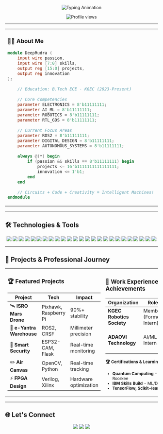 <!-- ✨ ENHANCED HEADER -->
<p align="center">
  <img src="https://readme-typing-svg.herokuapp.com?size=28&duration=3000&color=00FFFF&center=true&vCenter=true&width=600&lines=Hi+%F0%9F%91%8B,+I'm+Deep+Rudra;Robotics+%26+AI+Enthusiast;Electronics+and+Communication+Engineer;VLSI+Enthusiast" alt="Typing Animation" />
</p>

<p align="center">
  <img src="https://komarev.com/ghpvc/?username=deeprudra04&label=Profile%20Views&color=blueviolet&style=for-the-badge" alt="Profile views" />
</p>

---
<table>
<tr>
<td width="50%">

### 👨‍💻 About Me
```verilog
module DeepRudra (
    input wire passion,
    input wire [7:0] skills,
    output reg [15:0] projects,
    output reg innovation
);
    
    // Education: B.Tech ECE - KGEC (2023-Present)
    
    // Core Competencies
    parameter ELECTRONICS = 8'b11111111;
    parameter AI_ML = 8'b11111111;
    parameter ROBOTICS = 8'b11111111;
    parameter RTL_GDS = 8'b11111111;
    
    // Current Focus Areas
    parameter ROS2 = 8'b11111111;
    parameter DIGITAL_DESIGN = 8'b11111111;
    parameter AUTONOMOUS_SYSTEMS = 8'b11111111;
    
    always @(*) begin
        if (passion && skills == 8'b11111111) begin
            projects <= 16'b1111111111111111;
            innovation <= 1'b1;
        end
    end
    
    // Circuits + Code + Creativity = Intelligent Machines! 
endmodule
```

</td>
<td width="50%">

### 📊 GitHub 
<p align="center">
  <img src="https://github-readme-stats.vercel.app/api?username=deeprudra04&show_icons=true&theme=tokyonight&hide_border=true&count_private=true" height="80"/>
  <img src="https://github-readme-streak-stats.herokuapp.com/?user=deeprudra04&theme=tokyonight&hide_border=true" height="80"/>
  <img src="https://github-readme-stats.vercel.app/api/top-langs/?username=deeprudra04&layout=compact&theme=tokyonight&hide_border=true&langs_count=5" height="80" />
</p>

</td>
</tr>
</table>

---

## 🛠️ Technologies & Tools
<p align="center">
  <img src="https://img.shields.io/badge/C-00599C?style=flat-square&logo=c&logoColor=white" />
  <img src="https://img.shields.io/badge/Python-3776AB?style=flat-square&logo=python&logoColor=white" />
  <img src="https://img.shields.io/badge/Verilog-FFD700?style=flat-square&logo=verilog&logoColor=black" />
  <img src="https://img.shields.io/badge/Assembly-6E4C13?style=flat-square&logo=amd&logoColor=white" />
  <img src="https://img.shields.io/badge/Bash-121011?style=flat-square&logo=gnubash&logoColor=white" />
  <img src="https://img.shields.io/badge/Raspberry%20Pi-C51A4A?style=flat-square&logo=raspberrypi&logoColor=white" />
  <img src="https://img.shields.io/badge/Arduino-00979D?style=flat-square&logo=arduino&logoColor=white" />
  <img src="https://img.shields.io/badge/ESP32-000000?style=flat-square&logo=espressif&logoColor=white" />
  <img src="https://img.shields.io/badge/Pixhawk-1C1C1C?style=flat-square&logo=drone&logoColor=white" />
  <img src="https://img.shields.io/badge/STM32-03234B?style=flat-square&logo=stmicroelectronics&logoColor=white" />
  <img src="https://img.shields.io/badge/Xilinx%20Vivado-EF3E42?style=flat-square&logo=xilinx&logoColor=white" />
  <img src="https://img.shields.io/badge/KiCad-314CB6?style=flat-square&logo=kicad&logoColor=white" />
  <img src="https://img.shields.io/badge/Cadence-CC0000?style=flat-square&logo=cadence&logoColor=white" />
  <img src="https://img.shields.io/badge/Proteus-00599C?style=flat-square&logo=proteus&logoColor=white" />
  <img src="https://img.shields.io/badge/ModelSim-FF6B35?style=flat-square&logo=mentor&logoColor=white" />
  <img src="https://img.shields.io/badge/MATLAB-FF6F00?style=flat-square&logo=mathworks&logoColor=white" />
  <img src="https://img.shields.io/badge/ROS2-22314E?style=flat-square&logo=ros&logoColor=white" />
  <img src="https://img.shields.io/badge/Flask-000000?style=flat-square&logo=flask&logoColor=white" />
  <img src="https://img.shields.io/badge/OpenCV-5C3EE8?style=flat-square&logo=opencv&logoColor=white" />
  <img src="https://img.shields.io/badge/TensorFlow-FF6F00?style=flat-square&logo=tensorflow&logoColor=white" />
  <img src="https://img.shields.io/badge/Scikit--learn-F7931E?style=flat-square&logo=scikit-learn&logoColor=white" />
  <img src="https://img.shields.io/badge/HTML5-E34F26?style=flat-square&logo=html5&logoColor=white" />
  <img src="https://img.shields.io/badge/CSS3-1572B6?style=flat-square&logo=css3&logoColor=white" />
  <img src="https://img.shields.io/badge/JavaScript-F7DF1E?style=flat-square&logo=javascript&logoColor=black" />
  <img src="https://img.shields.io/badge/Adobe%20Photoshop-31A8FF?style=flat-square&logo=adobephotoshop&logoColor=white" />
</p>

---

## 🚀 Projects & Professional Journey

<table>
<tr>
<td width="50%">

### 🏆 Featured Projects
<small>

| **Project** | **Tech** | **Impact** |
|-------------|----------|------------|
| 🛰 **ISRO Mars Drone** | Pixhawk, Raspberry Pi | 90%+ stability |
| 🤖 **e-Yantra Warehouse** | ROS2, CRSF | Millimeter precision |
| 🔐 **Smart Security** | ESP32-CAM, Flask | Real-time monitoring |
| ✏️ **Air Canvas** | OpenCV, Python | Real-time tracking |
| ⚡ **FPGA Design** | Verilog, Xilinx | Hardware optimization |

</small>

</td>
<td width="50%">

### 💼 Work Experience & Achievements
<small>

| **Organization** | **Role** | **Duration** |
|------------------|----------|--------------|
| **KGEC Robotics Society** | Member (Former Intern) | Mar 2024 – Present |
| **ADAOVI Technology** | AI/ML Intern | Jan 2024 – Mar 2024 |

#### 🏆 Certifications & Learning
- **Quantum Computing** - CDAC & IIT Roorkee
- **IBM Skills Build** - ML/DL/NLP
- **TensorFlow, Scikit-learn** - ADAOVI

</small>

</td>
</tr>
</table>


---

## 🌐 Let's Connect
<p align="center">
  <a href="mailto:deeprudradr@gmail.com"><img src="https://img.shields.io/badge/Gmail-EA4335?style=for-the-badge&logo=gmail&logoColor=white"/></a>
  <a href="https://www.linkedin.com/in/deeprudra04"><img src="https://img.shields.io/badge/LinkedIn-0077B5?style=for-the-badge&logo=linkedin&logoColor=white"/></a>
  <a href="https://github.com/deeprudra"><img src="https://img.shields.io/badge/GitHub-181717?style=for-the-badge&logo=github&logoColor=white"/></a>
</p>

